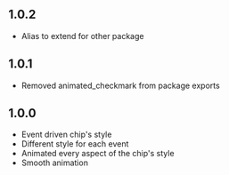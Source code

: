 ## 1.0.2

* Alias to extend for other package

## 1.0.1

* Removed animated_checkmark from package exports

## 1.0.0

* Event driven chip's style
* Different style for each event
* Animated every aspect of the chip's style
* Smooth animation
